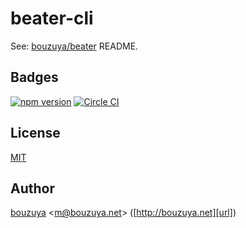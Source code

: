 # beater-cli

See: [bouzuya/beater][] README.

[bouzuya/beater]: https://github.com/bouzuya/beater

## Badges

[![npm version][npm-badge-url]][npm-url]
[![Circle CI][circleci-badge-url]][circleci-url]

[npm-badge-url]: https://badge.fury.io/js/beater-cli.svg
[npm-url]: https://www.npmjs.com/package/beater-cli
[circleci-badge-url]: https://circleci.com/gh/bouzuya/beater-cli.svg?style=svg
[circleci-url]: https://circleci.com/gh/bouzuya/beater-cli

## License

[MIT](LICENSE)

## Author

[bouzuya][user] &lt;[m@bouzuya.net][email]&gt; ([http://bouzuya.net][url])

[user]: https://github.com/bouzuya
[email]: mailto:m@bouzuya.net
[url]: http://bouzuya.net
